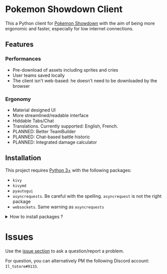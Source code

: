 # Pokemon Showdown Client
This a Python client for [Pokemon Showdown](https://play.pokemonshowdown.com/) with the aim of being more ergonomic and faster, especially for low internet connections.

## Features
### Performances
- Pre-download of assets including sprites and cries
- User teams saved locally
- The client isn't web-based: he doesn't need to be downloaded by the browser

### Ergonomy
- Material designed UI
- More streamlined/readable interface
- Hiddable Tabs/Chat
- Translations. Currently supported: English, French.
- PLANNED: Better TeamBuilder
- PLANNED: Chat-based battle historic
- PLANNED: Integrated damage calculator

## Installation
This project requires [Python 3+](https://www.python.org/downloads/) with the following packages:
- `kivy`
- `kivymd`
- `pyautogui`
- `asyncrequests`. Be careful with the spelling. `asyncrequest` is not the right package
- `websockets`. Same warning as `asyncrequests`

<details>
<summary>How to install packages ?</summary>

Once Python is installed, open the terminal and enter the following command:
```sh
python -m pip install <package>
```
Note: You can chain packages to install: `python -m pip install kivy kivymd etc...`
Note 2: If `python` is not found, try `python3` or `py`.

</details>


# Issues
Use the [issue section](https://github.com/Iltotore/pokemon-showdown/issues) to ask a question/report a problem.

For question, you can alternatively PM the following Discord account: `Il_totore#9133`.
